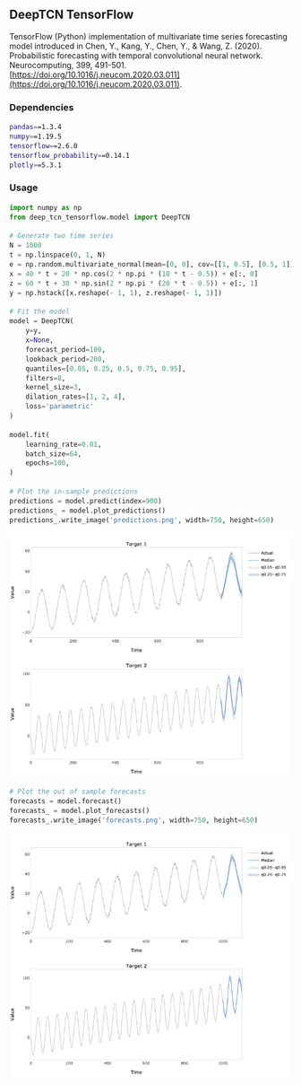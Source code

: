 ## DeepTCN TensorFlow

TensorFlow (Python) implementation of multivariate time series forecasting model introduced in Chen, Y., Kang, Y., Chen, Y., 
& Wang, Z. (2020). Probabilistic forecasting with temporal convolutional neural network. Neurocomputing, 399, 491-501.
[https://doi.org/10.1016/j.neucom.2020.03.011](https://doi.org/10.1016/j.neucom.2020.03.011).

### Dependencies
```bash
pandas==1.3.4
numpy==1.19.5
tensorflow==2.6.0
tensorflow_probability==0.14.1
plotly==5.3.1
```
### Usage
```python
import numpy as np
from deep_tcn_tensorflow.model import DeepTCN

# Generate two time series
N = 1000
t = np.linspace(0, 1, N)
e = np.random.multivariate_normal(mean=[0, 0], cov=[[1, 0.5], [0.5, 1]], size=N)
x = 40 * t + 20 * np.cos(2 * np.pi * (10 * t - 0.5)) + e[:, 0]
z = 60 * t + 30 * np.sin(2 * np.pi * (20 * t - 0.5)) + e[:, 1]
y = np.hstack([x.reshape(- 1, 1), z.reshape(- 1, 1)])

# Fit the model
model = DeepTCN(
    y=y,
    x=None,
    forecast_period=100,
    lookback_period=200,
    quantiles=[0.05, 0.25, 0.5, 0.75, 0.95],
    filters=8,
    kernel_size=3,
    dilation_rates=[1, 2, 4],
    loss='parametric'
)

model.fit(
    learning_rate=0.01,
    batch_size=64,
    epochs=100,
)

# Plot the in-sample predictions
predictions = model.predict(index=900)
predictions_ = model.plot_predictions()
predictions_.write_image('predictions.png', width=750, height=650)
```
![predictions](example/predictions.png)
```python
# Plot the out of sample forecasts
forecasts = model.forecast()
forecasts_ = model.plot_forecasts()
forecasts_.write_image('forecasts.png', width=750, height=650)
```
![forecasts](example/forecasts.png)